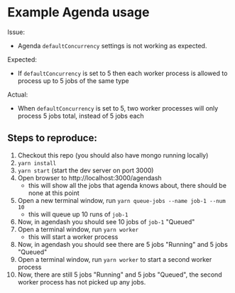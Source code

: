 # Example Agenda usage

Issue:

* Agenda `defaultConcurrency` settings is not working as expected.

Expected:

* If `defaultConcurrency` is set to 5 then each worker process is allowed to process up to 5 jobs of the same type

Actual:

* When `defaultConcurrency` is set to 5, two worker processes will only process 5 jobs total, instead of 5 jobs each

## Steps to reproduce:

1. Checkout this repo (you should also have mongo running locally)
1. `yarn install`
1. `yarn start` (start the dev server on port 3000)
1. Open browser to http://localhost:3000/agendash
    * this will show all the jobs that agenda knows about, there should be none at this point
1. Open a new terminal window, run `yarn queue-jobs --name job-1 --num 10`
    * this will queue up 10 runs of `job-1`
1. Now, in agendash you should see 10 jobs of `job-1` "Queued"
1. Open a terminal window, run `yarn worker`
    * this will start a worker process
1. Now, in agendash you should see there are 5 jobs "Running" and 5 jobs "Queued"
1. Open a terminal window, run `yarn worker` to start a second worker process
1. Now, there are still 5 jobs "Running" and 5 jobs "Queued", the second worker process has not picked up
any jobs.
